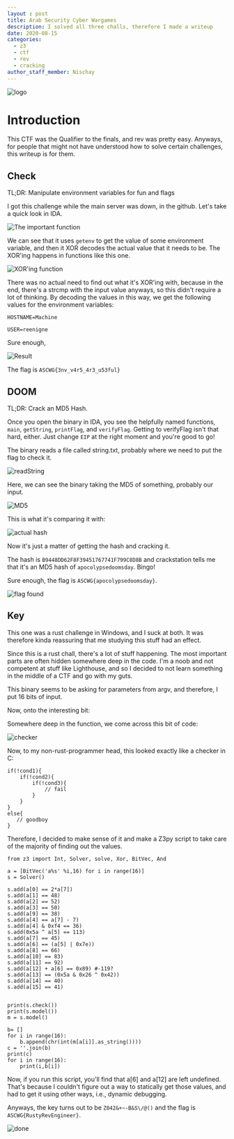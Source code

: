 ```yaml
---
layout : post
title: Arab Security Cyber Wargames
description: I solved all three challs, therefore I made a writeup
date: 2020-08-15
categories:
  - z3
  - ctf
  - rev
  - cracking
author_staff_member: Nischay
---
```

![logo](/images/ascwg/logo.png)
# Introduction

This CTF was the Qualifier to the finals, and rev was pretty easy. Anyways, for people that might not have understood how to solve certain challenges, this writeup is for them.

## Check

TL;DR: Manipulate environment variables for fun and flags

I got this challenge while the main server was down, in the github. Let's take a quick look in IDA.

![The important function](/images/ascwg/rev/1.png)

We can see that it uses `getenv` to get the value of some environment variable, and then it XOR decodes the actual value that it needs to be. The XOR'ing happens in functions like this one.

![XOR'ing function](/images/ascwg/rev/2.png)

There was no actual need to find out what it's XOR'ing with, because in the end, there's a strcmp with the input value anyways, so this didn't require a lot of thinking.
By decoding the values in this way, we get the following values for the environment variables:

`HOSTNAME=Machine`

`USER=reenigne`

Sure enough,

![Result](/images/ascwg/rev/3.png)

The flag is `ASCWG{3nv_v4r5_4r3_u53ful}`

## DOOM

TL;DR: Crack an MD5 Hash. 

Once you open the binary in IDA, you see the helpfully named functions, `main`, `getString`, `printFlag`, and `verifyFlag`. Getting to verifyFlag isn't that hard, either. Just change `EIP` at the right moment and you're good to go!

The binary reads a file called string.txt, probably where we need to put the flag to check it.

![readString](/images/ascwg/rev/4.png)

Here, we can see the binary taking the MD5 of something, probably our input.

![MD5](/images/ascwg/rev/5.png)

This is what it's comparing it with:

![actual hash](/images/ascwg/rev/6.png)

Now it's just a matter of getting the hash and cracking it.

The hash is `B9448DD62F8F39451767741F799C8D8B` and crackstation tells me that it's an MD5 hash of `apocolypsedoomsday`. Bingo!

Sure enough, the flag is `ASCWG{apocolypsedoomsday}`.

![flag found](/images/ascwg/rev/7.png)

## Key

This one was a rust challenge in Windows, and I suck at both. It was therefore kinda reassuring that me studying this stuff had an effect.

Since this is a rust chall, there's a lot of stuff happening. The most important parts are often hidden somewhere deep in the code. I'm a noob and not competent at stuff like Lighthouse, and so I decided to not learn something in the middle of a CTF and go with my guts.

This binary seems to be asking for parameters from argv, and therefore, I put 16 bits of input.

Now, onto the interesting bit:

Somewhere deep in the function, we come across this bit of code:

![checker](/images/ascwg/rev/8.png)

Now, to my non-rust-programmer head, this looked exactly like a checker in C:

```
if(!cond1){
    if(!cond2){
        if(!cond3){
            // fail
        }   
    }
}
else{
   // goodboy
}
```
Therefore, I decided to make sense of it and make a Z3py script to take care of the majority of finding out the values.

```
from z3 import Int, Solver, solve, Xor, BitVec, And

a = [BitVec('a%s' %i,16) for i in range(16)]
s = Solver()

s.add(a[0] == 2*a[7])
s.add(a[1] == 48)
s.add(a[2] == 52)
s.add(a[3] == 50)
s.add(a[9] == 38)
s.add(a[4] == a[7] - 7)
s.add(a[4] & 0xf4 == 36)
s.add(0x5a ^ a[5] == 113)
s.add(a[7] == 45)
s.add(a[6] == (a[5] | 0x7e))
s.add(a[8] == 66)
s.add(a[10] == 83)
s.add(a[11] == 92)
s.add(a[12] + a[6] == 0x89) #-119?
s.add(a[13] == (0x5a & 0x26 ^ 0x42))
s.add(a[14] == 40)
s.add(a[15] == 41)


print(s.check())
print(s.model())
m = s.model()

b= []
for i in range(16):
    b.append(chr(int(m[a[i]].as_string())))
c = ''.join(b)
print(c)
for i in range(16):
    print(i,b[i])
```

Now, if you run this script, you'll find that a[6] and a[12] are left undefined. That's because I couldn't figure out a way to statically get those values, and had to get it using other ways, i.e., dynamic debugging.

Anyways, the key turns out to be `Z042&+~-B&S\/@()` and the flag is `ASCWG{RustyRevEngineer}`.

![done](/images/ascwg/rev/9.png)
